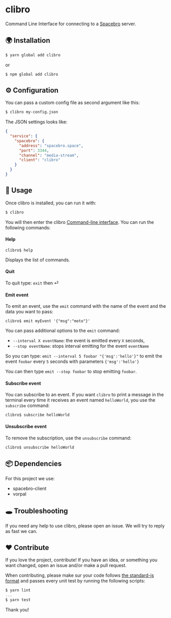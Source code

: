 # clibro

Command Line Interface for connecting to a [Spacebro](https://github.com/spacebro/spacebro) server.

## 🌍 Installation

```bash
$ yarn global add clibro
```

or

```bash
$ npm global add clibro
```

## ⚙ Configuration

You can pass a custom config file as second argument like this:

```bash
$ clibro my-config.json
```

The JSON settings looks like:

```JSON
{
  "service": {
    "spacebro": {
      "address": "spacebro.space",
      "port": 3344,
      "channel": "media-stream",
      "client": "clibro"
    }
  }
}
```

## 👋 Usage

Once clibro is installed, you can run it with:

```bash
$ clibro
```

You will then enter the clibro [Command-line interface](https://en.wikipedia.org/wiki/Command-line_interface). You can run the following commands:

#### Help
```
clibro$ help
```

Displays the list of commands.

#### Quit
To quit type: `exit` then ⏎

#### Emit event
To emit an event, use the `emit` command with the name of the event and the data you want to pass:

```
clibro$ emit myEvent '{"msg":"moto"}'
```

You can pass additional options to the `emit` command:

- `--interval X eventName`: the event is emitted every `X` seconds,
- `--stop eventName`: stops interval emitting for the event `eventName`

So you can type: `emit --interval 5 foobar "{'msg':'hello'}"` to emit the event `foobar` every `5` seconds with parameters `{'msg':'hello'}`

You can then type `emit --stop foobar` to stop emitting `foobar`.

#### Subscribe event
You can subscribe to an event. If you want `clibro` to print a message in the terminal every time it receives an event named `helloWorld`, you use the `subscribe` command:

```
clibro$ subscribe helloWorld
```           

#### Unsubscribe event
To remove the subscription, use the `unsubscribe` command:

```
clibro$ unsubscribe helloWorld
```

## 📦 Dependencies

For this project we use:

- spacebro-client
- vorpal

## 🕳 Troubleshooting

If you need any help to use clibro, please open an issue. We will try to reply as fast we can.

## ❤️ Contribute

If you love the project, contribute! If you have an idea, or something you want changed, open an issue and/or make a pull request.

When contributing, please make sur your code follows [the standard-js format](https://standardjs.com/) and passes every unit test by running the following scripts:

``` js
$ yarn lint
...
$ yarn test
```

Thank you!
